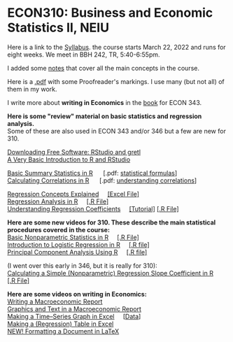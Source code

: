 # ECON310: Business and Economic Statistics II, NEIU

Here is a link to the [Syllabus](https://drive.google.com/file/d/1mSVWJYid3GEor1Ikvewi9o4WidV-7kWb/view?usp=sharing). the course starts March 22, 2022 and runs for eight weeks. We meet in BBH 242, TR, 5:40-6:55pm. 

I added some [notes](https://github.com/hegerty/ECON310/blob/main/ECON_310_Notes.pdf) that cover all the main concepts in the course.

Here is a [.pdf](https://www.law.berkeley.edu/wp-content/uploads/2015/04/Proofreading-Marks.pdf) with some Proofreader's markings. I use many (but not all) of them in my work.

I write more about <b>writing in Economics</b> in the [book](https://www.scribd.com/document/459205554/Macroeconomic-Data-Analysis-Revised-2020) for ECON 343.

<b>Here is some "review" material on basic statistics and regression analysis.</b>   
Some of these are also used in ECON 343 and/or 346 but a few are new for 310. 

[Downloading Free Software: RStudio and gretl](https://www.youtube.com/watch?v=3jzJ1RzazxM)  
[A Very Basic Introduction to R and RStudio](https://youtu.be/is5BXo0HfZs)    

[Basic Summary Statistics in R](https://youtu.be/C4K31VFDb1s) &nbsp;&nbsp;&nbsp;&nbsp; [.pdf: [statistical formulas](http://integral-table.com/downloads/stats.pdf)]                                      
[Calculating Correlations in R](https://youtu.be/9Y6yFliG1Fg) &nbsp;&nbsp;&nbsp;&nbsp; [.pdf: [understanding correlations](https://www.japi.org/article/files/principles_of_correlation_analysis.pdf)]       

[Regression Concepts Explained](https://youtu.be/Io-tVaXpNkw) &nbsp;&nbsp;&nbsp;&nbsp;[[Excel File]](https://github.com/hegerty/ECON346/blob/main/Regression_Econ318_Data_Example.xlsx)  
[Regression Analysis in R](https://youtu.be/qN_ulTayz2U)&nbsp;&nbsp;&nbsp;&nbsp;  [[.R File]](https://github.com/hegerty/ECON346/blob/main/Lec09_Regression.R)     
[Understanding Regression Coefficients](https://youtu.be/cBlOw1XWAtc)&nbsp;&nbsp;&nbsp;&nbsp; [[Tutorial]](https://github.com/hegerty/ECON310/blob/main/310_Regression_Coefficients.md) [[.R File]](https://github.com/hegerty/ECON310/blob/main/310_Regression_Coefficients.R)

<b>Here are some new videos for 310. These describe the main statistical procedures covered in the course:</b>  
[Basic Nonparametric Statistics in R](https://youtu.be/EcfhGy2IFdw)&nbsp;&nbsp;&nbsp;&nbsp;  [[.R File]](https://github.com/hegerty/ECON310/blob/main/310_Lec2_Nonparametric.R)  
[Introduction to Logistic Regression in R](https://youtu.be/4N3x9jIyXOI)&nbsp;&nbsp;&nbsp;&nbsp;  [[.R file]](https://github.com/hegerty/ECON310/blob/main/310_Lec3_LogisticReg.R)  
[Principal Component Analysis Using R](https://youtu.be/Up6ydib8R44)&nbsp;&nbsp;&nbsp;&nbsp;  [[.R file]](https://github.com/hegerty/ECON310/blob/main/310_Lec4_PCA.R)

(I went over this early in 346, but it is really for 310):  
[Calculating a Simple (Nonparametric) Regression Slope Coefficient in R](https://youtu.be/_MD-y3djXlc)&nbsp;&nbsp;&nbsp;&nbsp;  [[.R File]](https://github.com/hegerty/ECON346/blob/main/Lec09b_nonparbeta.R)         

<b>Here are some videos on writing in Economics:</b>  
[Writing a Macroeconomic Report](https://youtu.be/V2MMgGsPyuQ)              
[Graphics and Text in a Macroeconomic Report](https://youtu.be/DyQNlHSSVkQ)       
[Making a Time–Series Graph in Excel](https://youtu.be/HCLNEfy-jKk)&nbsp;&nbsp;&nbsp;&nbsp;  [[Data](https://github.com/hegerty/ECON343/blob/main/ECON343_Lab1_Data.csv)]
\
[Making a (Regression) Table in Excel](https://youtu.be/1_X5DsZiBAI)        
[NEW! Formatting a Document in LaTeX](https://youtu.be/AMZSL9yiRr8)
